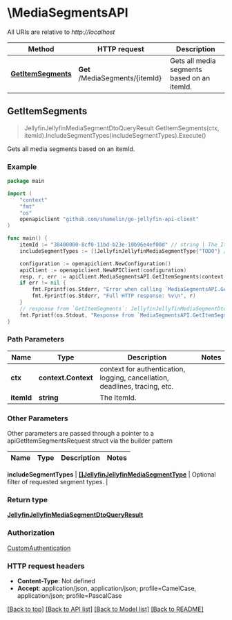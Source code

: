 # \MediaSegmentsAPI

All URIs are relative to *http://localhost*

Method | HTTP request | Description
------------- | ------------- | -------------
[**GetItemSegments**](MediaSegmentsAPI.md#GetItemSegments) | **Get** /MediaSegments/{itemId} | Gets all media segments based on an itemId.



## GetItemSegments

> JellyfinJellyfinMediaSegmentDtoQueryResult GetItemSegments(ctx, itemId).IncludeSegmentTypes(includeSegmentTypes).Execute()

Gets all media segments based on an itemId.

### Example

```go
package main

import (
	"context"
	"fmt"
	"os"
	openapiclient "github.com/shamelin/go-jellyfin-api-client"
)

func main() {
	itemId := "38400000-8cf0-11bd-b23e-10b96e4ef00d" // string | The ItemId.
	includeSegmentTypes := []JellyfinJellyfinMediaSegmentType{"TODO"} // []JellyfinJellyfinMediaSegmentType | Optional filter of requested segment types. (optional)

	configuration := openapiclient.NewConfiguration()
	apiClient := openapiclient.NewAPIClient(configuration)
	resp, r, err := apiClient.MediaSegmentsAPI.GetItemSegments(context.Background(), itemId).IncludeSegmentTypes(includeSegmentTypes).Execute()
	if err != nil {
		fmt.Fprintf(os.Stderr, "Error when calling `MediaSegmentsAPI.GetItemSegments``: %v\n", err)
		fmt.Fprintf(os.Stderr, "Full HTTP response: %v\n", r)
	}
	// response from `GetItemSegments`: JellyfinJellyfinMediaSegmentDtoQueryResult
	fmt.Fprintf(os.Stdout, "Response from `MediaSegmentsAPI.GetItemSegments`: %v\n", resp)
}
```

### Path Parameters


Name | Type | Description  | Notes
------------- | ------------- | ------------- | -------------
**ctx** | **context.Context** | context for authentication, logging, cancellation, deadlines, tracing, etc.
**itemId** | **string** | The ItemId. | 

### Other Parameters

Other parameters are passed through a pointer to a apiGetItemSegmentsRequest struct via the builder pattern


Name | Type | Description  | Notes
------------- | ------------- | ------------- | -------------

 **includeSegmentTypes** | [**[]JellyfinJellyfinMediaSegmentType**](JellyfinMediaSegmentType.md) | Optional filter of requested segment types. | 

### Return type

[**JellyfinJellyfinMediaSegmentDtoQueryResult**](JellyfinMediaSegmentDtoQueryResult.md)

### Authorization

[CustomAuthentication](../README.md#CustomAuthentication)

### HTTP request headers

- **Content-Type**: Not defined
- **Accept**: application/json, application/json; profile=CamelCase, application/json; profile=PascalCase

[[Back to top]](#) [[Back to API list]](../README.md#documentation-for-api-endpoints)
[[Back to Model list]](../README.md#documentation-for-models)
[[Back to README]](../README.md)


